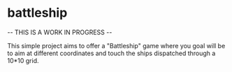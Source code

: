 # battleship

-- THIS IS A WORK IN PROGRESS --

This simple project aims to offer a "Battleship" game where you goal will be to aim at different coordinates and touch the ships dispatched through a 10*10 grid.
